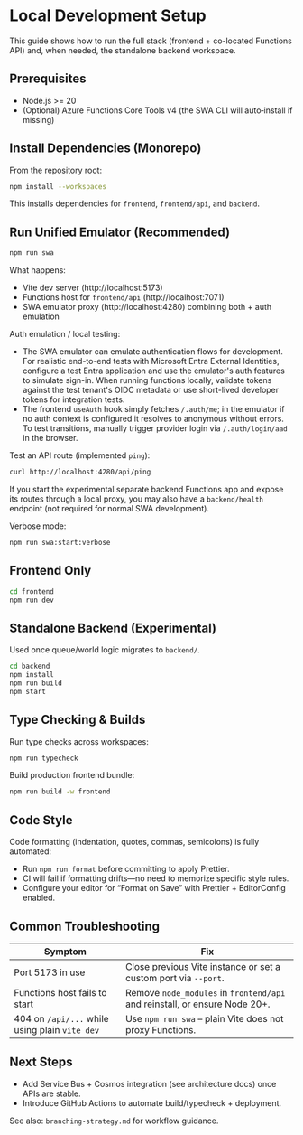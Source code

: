 # Local Development Setup

This guide shows how to run the full stack (frontend + co-located Functions API) and, when needed, the standalone backend workspace.

## Prerequisites

- Node.js >= 20
- (Optional) Azure Functions Core Tools v4 (the SWA CLI will auto‑install if missing)

## Install Dependencies (Monorepo)

From the repository root:

```bash
npm install --workspaces
```

This installs dependencies for `frontend`, `frontend/api`, and `backend`.

## Run Unified Emulator (Recommended)

```bash
npm run swa
```

What happens:

- Vite dev server (http://localhost:5173)
- Functions host for `frontend/api` (http://localhost:7071)
- SWA emulator proxy (http://localhost:4280) combining both + auth emulation

Auth emulation / local testing:

- The SWA emulator can emulate authentication flows for development. For realistic end-to-end tests with Microsoft Entra External Identities, configure a test Entra application and use the emulator's auth features to simulate sign-in. When running functions locally, validate tokens against the test tenant's OIDC metadata or use short-lived developer tokens for integration tests.
- The frontend `useAuth` hook simply fetches `/.auth/me`; in the emulator if no auth context is configured it resolves to anonymous without errors. To test transitions, manually trigger provider login via `/.auth/login/aad` in the browser.

Test an API route (implemented `ping`):

```bash
curl http://localhost:4280/api/ping
```

If you start the experimental separate backend Functions app and expose its routes through a local proxy, you may also have a `backend/health` endpoint (not required for normal SWA development).

Verbose mode:

```bash
npm run swa:start:verbose
```

## Frontend Only

```bash
cd frontend
npm run dev
```

## Standalone Backend (Experimental)

Used once queue/world logic migrates to `backend/`.

```bash
cd backend
npm install
npm run build
npm start
```

## Type Checking & Builds

Run type checks across workspaces:

```bash
npm run typecheck
```

Build production frontend bundle:

```bash
npm run build -w frontend
```

## Code Style

Code formatting (indentation, quotes, commas, semicolons) is fully automated:

- Run `npm run format` before committing to apply Prettier.
- CI will fail if formatting drifts—no need to memorize specific style rules.
- Configure your editor for “Format on Save” with Prettier + EditorConfig enabled.

## Common Troubleshooting

| Symptom                                        | Fix                                                                        |
| ---------------------------------------------- | -------------------------------------------------------------------------- |
| Port 5173 in use                               | Close previous Vite instance or set a custom port via `--port`.            |
| Functions host fails to start                  | Remove `node_modules` in `frontend/api` and reinstall, or ensure Node 20+. |
| 404 on `/api/...` while using plain `vite dev` | Use `npm run swa` – plain Vite does not proxy Functions.                   |

## Next Steps

- Add Service Bus + Cosmos integration (see architecture docs) once APIs are stable.
- Introduce GitHub Actions to automate build/typecheck + deployment.

See also: `branching-strategy.md` for workflow guidance.
